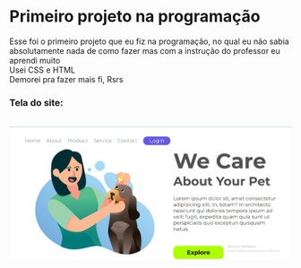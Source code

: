 <h1>Primeiro projeto na programação</h1>

<p>Esse foi o primeiro projeto que eu fiz na programação, no qual eu não sabia absolutamente nada de como fazer mas com a instrução do professor eu aprendi muito
<br>
Usei CSS e HTML
<br>
  Demorei pra fazer mais fi, Rsrs </p>

  <h3>Tela do site:</h3>
<br>
<img src=./img/WeCare.png />
